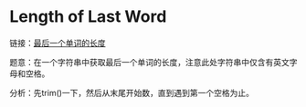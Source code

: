 # Length of Last Word

链接：[最后一个单词的长度](https://leetcode-cn.com/problems/length-of-last-word/)

题意：在一个字符串中获取最后一个单词的长度，注意此处字符串中仅含有英文字母和空格。

分析：先trim()一下，然后从末尾开始数，直到遇到第一个空格为止。